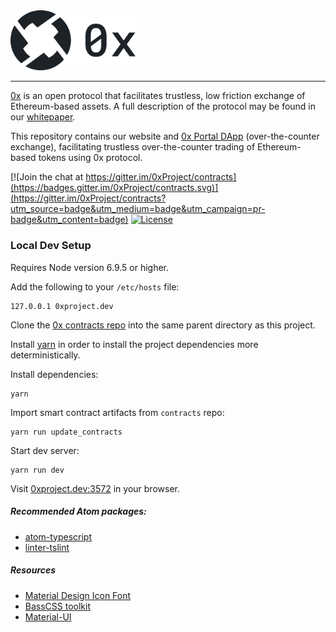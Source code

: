 <img src="https://github.com/0xProject/branding/blob/master/0x_Black_CMYK.png" width="200px" >

---

[0x][website-url] is an open protocol that facilitates trustless, low friction exchange of Ethereum-based assets. A full description of the protocol may be found in our [whitepaper][whitepaper-url].

This repository contains our website and [0x Portal DApp][portal-url] (over-the-counter exchange), facilitating trustless over-the-counter trading of Ethereum-based tokens using 0x protocol.

[website-url]: https://0xproject.com/
[whitepaper-url]: https://0xproject.com/pdfs/0x_white_paper.pdf
[portal-url]: https://0xproject.com/portal

[![Join the chat at https://gitter.im/0xProject/contracts](https://badges.gitter.im/0xProject/contracts.svg)](https://gitter.im/0xProject/contracts?utm_source=badge&utm_medium=badge&utm_campaign=pr-badge&utm_content=badge)
[![License](https://img.shields.io/badge/License-Apache%202.0-blue.svg)](https://opensource.org/licenses/Apache-2.0)

### Local Dev Setup

Requires Node version 6.9.5 or higher.

Add the following to your `/etc/hosts` file:

```
127.0.0.1 0xproject.dev
```

Clone the [0x contracts repo](https://github.com/0xProject/contracts) into the same parent directory as this project.

Install [yarn](https://yarnpkg.com/lang/en/docs/install/) in order to install the project dependencies more deterministically.

Install dependencies:

```
yarn
```

Import smart contract artifacts from `contracts` repo:

```
yarn run update_contracts
```

Start dev server:

```
yarn run dev
```

Visit [0xproject.dev:3572](http://0xproject.dev:3572) in your browser.


##### Recommended Atom packages:

- [atom-typescript](https://atom.io/packages/atom-typescript)
- [linter-tslint](https://atom.io/packages/linter-tslint)

##### Resources

- [Material Design Icon Font](http://zavoloklom.github.io/material-design-iconic-font/icons.html#directional)
- [BassCSS toolkit](http://basscss.com/)
- [Material-UI](http://www.material-ui.com/#/)

